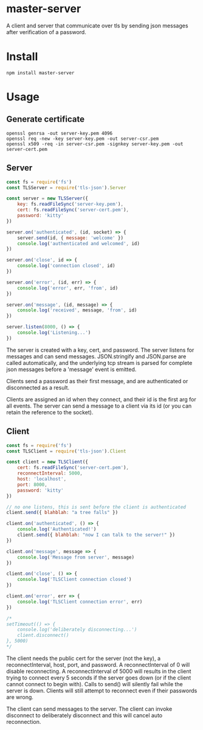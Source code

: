 # master-server
A client and server that communicate over tls by sending json messages after verification of a password.

# Install
    npm install master-server

# Usage

## Generate certificate
```
openssl genrsa -out server-key.pem 4096
openssl req -new -key server-key.pem -out server-csr.pem
openssl x509 -req -in server-csr.pem -signkey server-key.pem -out server-cert.pem
```

## Server

```javascript
const fs = require('fs')
const TLSServer = require('tls-json').Server

const server = new TLSServer({
    key: fs.readFileSync('server-key.pem'), 
    cert: fs.readFileSync('server-cert.pem'), 
    password: 'kitty'
})

server.on('authenticated', (id, socket) => {
    server.send(id, { message: 'welcome' })
    console.log('authenticated and welcomed', id)
})

server.on('close', id => {
    console.log('connection closed', id)
})

server.on('error', (id, err) => {
    console.log('error', err, 'from', id)
})

server.on('message', (id, message) => {
    console.log('received', message, 'from', id)
})

server.listen(8000, () => {
    console.log('Listening...')
})
```

The server is created with a key, cert, and password. The server listens for messages and can send messages. JSON.stringify and JSON.parse are called automatically, and the underlying tcp stream is parsed for complete json messages before a 'message' event is emitted.

Clients send a password as their first message, and are authenticated or disconnected as a result.

Clients are assigned an id when they connect, and their id is the first arg for all events. The server can send a message to a client via its id (or you can retain the reference to the socket).

## Client
```javascript
const fs = require('fs')
const TLSClient = require('tls-json').Client

const client = new TLSClient({ 
    cert: fs.readFileSync('server-cert.pem'),
    reconnectInterval: 5000,
    host: 'localhost',
    port: 8000,
    password: 'kitty'
})

// no one listens, this is sent before the client is authenticated
client.send({ blahblah: "a tree falls" })

client.on('authenticated', () => {
    console.log('Authenticated!')
    client.send({ blahblah: "now I can talk to the server!" })
})

client.on('message', message => {
    console.log('Message from server', message)
})

client.on('close', () => {
    console.log('TLSClient connection closed')
})

client.on('error', err => {
    console.log('TLSClient connection error', err)
})

/*
setTimeout(() => {
    console.log('deliberately disconnecting...')
    client.disconnect()
}, 5000)
*/
```

The client needs the public cert for the server (not the key), a reconnectInterval, host, port, and password. A reconnectInterval of 0 will disable reconnecting. A reconnectInterval of 5000 will results in the client trying to connect every 5 seconds if the server goes down (or if the client cannot connect to begin with). Calls to send() will silently fail while the server is down. Clients will still attempt to reconnect even if their passwords are wrong.

The client can send messages to the server. The client can invoke disconnect to deliberately disconnect and this will cancel auto reconnection.
